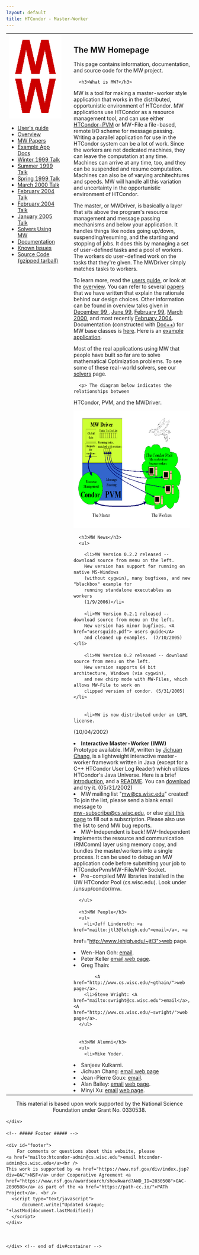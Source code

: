 ```yaml
---
layout: default
title: HTCondor - Master-Worker
---
```


<!-- Page body -->
<table width="800" border="0" cellspacing="0" cellpadding="0">
  <tbody>
    <tr>
      <td width="170" valign="top"> <a href="index.html"><img
 src="MWLogo.gif" height="227" width="158" border="0"></a>
      <p> </p>
      <ul>
        <li><a href="usersguide.pdf">User's guide</a> </li>
        <li><a href="overview.html">Overview</a> </li>
        <li><a href="papers.html">MW Papers </a> </li>
        <li><a href="mw/examples/matmul/Matmul.html">Example App Docs</a> </li>
<!--        <li><a href="mwconsensus.html">MW-Discussion</a> </li> -->
        <li><a href="talks/dec99.ps.gz">Winter 1999 Talk</a> </li>
        <li><a href="talks/jun99/index.htm">Summer 1999 Talk</a> </li>
        <li><a href="talks/feb99/index.htm">Spring 1999 Talk</a> </li>
        <li><a href="talks/mar00/index.htm">March 2000 Talk</a> </li>
        <li><A href="talks/feb04/mw.pdf">February 2004 Talk</a> </li>
        <li><A href="talks/04Feb-SIAMPP-SanFran.pdf">February 2004 Talk</a> </li>
        <li><A href="talks/05Jan-PAREO-Montreal.pdf">January 2005 Talk</a> </li>
        <li><a href="solvers.html">Solvers Using MW</a> </li>
        <li><a href="doc/html">Documentation</a> </li>
		<li><a href="issues.html">Known Issues</a> </li>
        <li><a href="mw-0.3.0.tgz">Source Code (gzipped tarball)</a> </li>
      </ul>
      </td>
      <td width="10"> <br>
      </td>
      <td valign="top">
      <h2>The MW Homepage</h2>
This page contains information, documentation, and source
code for the MW project.



      <h3>What is MW?</h3>
MW is a tool for making a master-worker style application that works
in the distributed, opportunistic environment of HTCondor.  MW
applications use HTCondor as a resource management tool, and can use
either <a href="../pvm/"> HTCondor-PVM</a> or MW-File a file-based, remote
I/O scheme for message passing. Writing a parallel application for use
in the HTCondor system can be a lot of work.  Since the workers are not
dedicated machines, they can leave the computation at any time. 
Machines can arrive at any time, too, and they can be suspended and
resume computation.  Machines can also be of varying architechtures
and speeds.  MW will handle all this variation and uncertainty in the
opportunistic environment of HTCondor.
      <p> The master, or MWDriver, is basically a layer that sits above
the program's resource management and message passing mechanisms and
below your application.  It handles things like nodes going up/down,
suspending/resuming, and the starting and stopping of jobs.  It does
this by managing a set of user-defined tasks and a pool of workers. The
workers do user-defined work on the tasks that they're given.  The
MWDriver simply matches tasks to workers.</p>
      <p> To learn more, read the <a href="usersguide.pdf">users guide</A>, or look at the <a href="overview.html">overview</a>.
You can refer to several <a href="papers.html">papers</a> that we have
written that explain the rationale behind our design choices.  Other
information can be found in overview talks given in <a
 href="talks/dec99.ps.gz"> December 99 </a>, <a
 href="talks/jun99/index.htm">June 99</a>, <a href="talks/feb99/index.htm">February
99</a>,  <a href="talks/mar00/index.htm">March 2000</a>, and most recently
<A href="talks/feb04/mw.pdf">February 2004</a>.  Documentation
(constructed with  <a href="http://www.zib.de/Visual/software/doc++/index.html">Doc++</a>) for MW base classes is 
 <a href="doc/html/">here</a>. Here is  an <a
 href="mw/examples/matmul/Matmul.html">example application</a>. 
</p>

<p>
Most of the real applications using MW that people have built so far
are to solve mathematical Optimization problems.  To see some of these
real-world solvers, see our <a href="solvers.html">solvers</a>
page.</p>

      <p> The diagram below indicates the relationships between
HTCondor, PVM, and the MWDriver.</p>
      <p> <img src="MWPicture.gif" height="315" width="420"> </p>



      <h3>MW News</h3>
      <ul>

<!--
		<li><b>MW is hiring!</b>  We are seeking a systems programmer to work
		on MW development and to assist MW users. (6/2/04). Apply for this
		position via the official University <A
		HREF="http://www.ohr.wisc.edu/pvl/pv_047550.html">position vacancy
		listing</A>.
-->
		<li>MW Version 0.2.2 released -- download source from menu on the left.  
		New version has support for running on native MS-Windows 
		(without cygwin), many bugfixes, and new "blackbox" example for 
		running standalone executables as workers
		(1/9/2006)</li>

		<li>MW Version 0.2.1 released -- download source from menu on the left.  
		New version has minor bugfixes, <A href="usersguide.pdf"> users guide</A>
		and cleaned up examples.  (7/10/2005)</li>

		<li>MW Version 0.2 released -- download source from menu on the left.  
		New version supports 64 bit architecture, Windows (via cygwin),
		and new chirp mode with MW-Files, which allows MW-File to work on
		clipped version of condor. (5/31/2005)</li>
	

        <li>MW is now distributed under an LGPL license.
(10/04/2002) </li>
        <li><b>Interactive Master-Worker (IMW)</b> Prototype available.
IMW, written by <A href="mailto:chang@cs.wisc.edu">Jichuan Chang</a>,
 is a lightweight interactive master-worker framework written in Java 
(except for a C++ HTCondor User Log Reader) which utilizes HTCondor's Java
Universe. Here is a brief <a href="./IMW.html">introduction</a>, 
and a <a href="README.IMW">README</a>. 
You can <a href="./IMW.tar.gz">download</a> and try it. (05/31/2002) <br>
        </li>
        <li>MW mailing list "mw@cs.wisc.edu" created! <br>
To join the list, please send a blank email message to 	
<t>mw-subscribe@cs.wisc.edu</t>, or else
<a href="http://lists.cs.wisc.edu/mailman/listinfo/mw">visit this page</a>
to fill out a subscription.
Please also use the list to send MW bug reports. <br>
        </li>
        <li>MW-Independent is  back! MW-Independent implements the
resource and 	communication (RMComm) layer using memory copy, and
bundles the master/workers 	into a single process. It can be used to
debug an MW application code before submitting 	your job to
HTCondorPvm/MW-File/MW-Socket. </li>
        <li>Pre-compiled MW libraries installed in the UW HTCondor Pool
(cs.wisc.edu). Look under  /unsup/condor/mw. </li>

      </ul>

      <h3>MW People</h3>
      <ul>
        <li>Jeff Linderoth: <a href="mailto:jtl3@lehigh.edu">email</a>, <a
 href="http://www.lehigh.edu/~jtl3">web page</a>. </li>
        <li> Wen-Han Goh: <A href="mailto:weh-han@cs.wisc.edu">email</a>.
        <li>Peter Keller <a href="mailto:psilord@cs.wisc.edu">email</a>,<a
 href="http://www.upl.cs.wisc.edu/%7Epsilord">web page</a>. </li>
        <li>Greg Thain: 
<script language="Javascript">
 document.write("<a href=\"mailto:gtha");
 document.write("in@cs.wisc");
 document.write(".edu\">");
 document.write("email </a>");
</script>
            <A href="http://www.cs.wisc.edu/~gthain/">web page</a>.
        <li>Steve Wright: <A href="mailto:swright@cs.wisc.edu">email</a>, <A href="http://www.cs.wisc.edu/~swright/">web page</a>.
      </ul>


      <h3>MW Alumni</h3>
      <ul>
        <li>Mike Yoder.
<!--
 <a href="mailto:yoderm@cup.hp.com">email</a>,<a href="http://www.cs.wisc.edu/%7Eyoderme">web page</a>. 
-->
</li>
        <li>Sanjeev Kulkarni.
<!--
<a href="mailto:sanjeevk@cs.wisc.edu">email</a>,<a href="http://www.cs.wisc.edu/%7Esanjeevk">web page</a>. 
-->
</li>
        <li>Jichuan Chang: <a href="mailto:chang@cs.wisc.edu">email</a>,<a
 href="http://www.cs.wisc.edu/%7Echang">web page</a> </li>
        <li>Jean-Pierre Goux: <a href="mailto:jp.goux@powernext.fr">email</a>.  </li>
        <li>Alan Bailey: <a href="mailto:awbailey@cs.wisc.edu">email</a> <a
 href="http://www.cs.wisc.edu/%7Eawbailey/">web page</a>.</li>
        <li>Minyi Xu: <a href="mailto:minyi@cs.wisc.edu">email</a> <a
 href="http://www.cs.wisc.edu/%7Eminyi">web page</a>.<br>
        </li>
      </ul>
      </td>
    </tr>
  </tbody>
</table>
</body>
<center>
This material is based upon work supported by the National Science Foundation under Grant No. 0330538.
</center>

    </div>

    <!-- ##### Footer ##### -->

    <div id="footer">
        For comments or questions about this website, please
	<a href="mailto:htcondor-admin@cs.wisc.edu">email htcondor-admin@cs.wisc.edu</a><br />
	This work is supported by <a href="https://www.nsf.gov/div/index.jsp?div=OAC">NSF</a> under Cooperative Agreement <a href="https://www.nsf.gov/awardsearch/showAward?AWD_ID=2030508">OAC-2030508</a> as part of the <a href="https://path-cc.io/">PATh Project</a>. <br />
      <script type="text/javascript">
	      document.write("Updated &raquo; "+lastMod(document.lastModified))
      </script>
    </div>



    </div> <!-- end of div#container -->
  </body>
</html>

